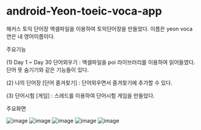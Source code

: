 # android-Yeon-toeic-voca-app

해커스 토익 단어장 액셀파일을 이용하여 토익단어장을 만들었다. 이름은 yeon voca
연은 내 영어이름이다.

주요기능

(1) Day 1 ~ Day 30 단어외우기  : 액셀파일을 poi 라이브러리를 이용하여 읽어들였다. 단어 뜻 숨기기와 같은 기능들이 있다.

(2) 나의 단어장 [단어 즐겨찾기]  : 단어외우면서 즐겨찾기에 추가할 수 있다.

(3) 단어시험 [게임]  : 스레드를 이용하여 단어시험 게임을 만들었다.

주요화면

![image](https://user-images.githubusercontent.com/79785454/130098702-036f1b23-408f-419e-92e5-36d3306833e0.png)
![image](https://user-images.githubusercontent.com/79785454/130098749-2c995373-0d93-426c-83cd-a7d0ebd8df87.png)
![image](https://user-images.githubusercontent.com/79785454/130098803-622a1308-39eb-4d12-98bb-054b6336025b.png)
![image](https://user-images.githubusercontent.com/79785454/130098853-d464fbde-b1b7-41e8-b168-dfa03afc23df.png)
![image](https://user-images.githubusercontent.com/79785454/130098951-390b3c34-f747-4f09-8bca-9db71f94321a.png)



